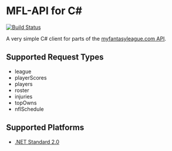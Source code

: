 # MFL-API for C#
[![Build Status](https://x2codinglab.visualstudio.com/mfl-api/_apis/build/status/SebastianLng.MFL-API)](https://x2codinglab.visualstudio.com/mfl-api/_build/latest?definitionId=3)

A very simple C# client for parts of the [myfantasyleague.com API](https://www71.myfantasyleague.com/2018/api_info?STATE=details).

## Supported Request Types

- league
- playerScores
- players
- roster
- injuries
- topOwns
- nflSchedule

## Supported Platforms
- [.NET Standard 2.0](https://docs.microsoft.com/en-us/dotnet/standard/net-standard)
